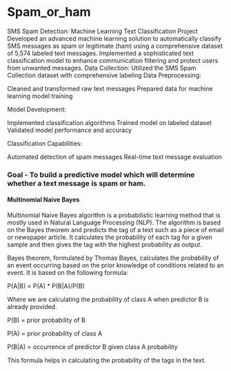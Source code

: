 # Spam_or_ham
SMS Spam Detection: Machine Learning Text Classification Project
Developed an advanced machine learning solution to automatically classify SMS messages as spam or legitimate (ham) using a comprehensive dataset of 5,574 labeled text messages. Implemented a sophisticated text classification model to enhance communication filtering and protect users from unwanted messages.
Data Collection: Utilized the SMS Spam Collection dataset with comprehensive labeling
Data Preprocessing:

Cleaned and transformed raw text messages
Prepared data for machine learning model training


Model Development:

Implemented classification algorithms
Trained model on labeled dataset
Validated model performance and accuracy


Classification Capabilities:

Automated detection of spam messages
Real-time text message evaluation

### Goal - To build a predictive model which will determine whether a text message is spam or ham. 

#### Multinomial Naive Bayes

Multinomial Naive Bayes algorithm is a probabilistic learning method that is mostly used in Natural Language Processing (NLP). The algorithm is based on the Bayes theorem and predicts the tag of a text such as a piece of email or newspaper article. It calculates the probability of each tag for a given sample and then gives the tag with the highest probability as output.

Bayes theorem, formulated by Thomas Bayes, calculates the probability of an event occurring based on the prior knowledge of conditions related to an event. It is based on the following formula:

P(A|B) = P(A) * P(B|A)/P(B)


Where we are calculating the probability of class A when predictor B is already provided.

P(B) = prior probability of B

P(A) = prior probability of class A

P(B|A) = occurrence of predictor B given class A probability

This formula helps in calculating the probability of the tags in the text.
